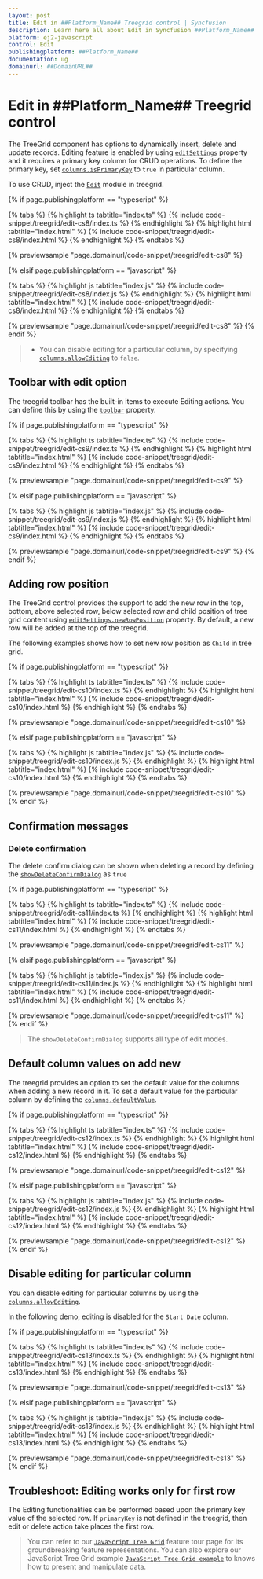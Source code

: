 ```yaml
---
layout: post
title: Edit in ##Platform_Name## Treegrid control | Syncfusion
description: Learn here all about Edit in Syncfusion ##Platform_Name## Treegrid control of Syncfusion Essential JS 2 and more.
platform: ej2-javascript
control: Edit 
publishingplatform: ##Platform_Name##
documentation: ug
domainurl: ##DomainURL##
---
```


# Edit in ##Platform_Name## Treegrid control

The TreeGrid component has options to dynamically insert, delete and update records.
Editing feature is enabled by using [`editSettings`](../../api/treegrid/#editsettings) property and it requires a primary key column for CRUD operations.
To define the primary key, set [`columns.isPrimaryKey`](../../api/treegrid/column/#isprimarykey) to `true` in particular column.

To use CRUD, inject the [`Edit`](../../api/treegrid/#editmodule) module in treegrid.

{% if page.publishingplatform == "typescript" %}

 {% tabs %}
{% highlight ts tabtitle="index.ts" %}
{% include code-snippet/treegrid/edit-cs8/index.ts %}
{% endhighlight %}
{% highlight html tabtitle="index.html" %}
{% include code-snippet/treegrid/edit-cs8/index.html %}
{% endhighlight %}
{% endtabs %}
        
{% previewsample "page.domainurl/code-snippet/treegrid/edit-cs8" %}

{% elsif page.publishingplatform == "javascript" %}

{% tabs %}
{% highlight js tabtitle="index.js" %}
{% include code-snippet/treegrid/edit-cs8/index.js %}
{% endhighlight %}
{% highlight html tabtitle="index.html" %}
{% include code-snippet/treegrid/edit-cs8/index.html %}
{% endhighlight %}
{% endtabs %}

{% previewsample "page.domainurl/code-snippet/treegrid/edit-cs8" %}
{% endif %}

> * You can disable editing for a particular column, by specifying [`columns.allowEditing`](../../api/treegrid/column/#allowediting) to `false`.

## Toolbar with edit option

The treegrid toolbar has the built-in items to execute Editing actions.
You can define this by using the [`toolbar`](../../api/treegrid/#toolbar) property.

{% if page.publishingplatform == "typescript" %}

 {% tabs %}
{% highlight ts tabtitle="index.ts" %}
{% include code-snippet/treegrid/edit-cs9/index.ts %}
{% endhighlight %}
{% highlight html tabtitle="index.html" %}
{% include code-snippet/treegrid/edit-cs9/index.html %}
{% endhighlight %}
{% endtabs %}
        
{% previewsample "page.domainurl/code-snippet/treegrid/edit-cs9" %}

{% elsif page.publishingplatform == "javascript" %}

{% tabs %}
{% highlight js tabtitle="index.js" %}
{% include code-snippet/treegrid/edit-cs9/index.js %}
{% endhighlight %}
{% highlight html tabtitle="index.html" %}
{% include code-snippet/treegrid/edit-cs9/index.html %}
{% endhighlight %}
{% endtabs %}

{% previewsample "page.domainurl/code-snippet/treegrid/edit-cs9" %}
{% endif %}

## Adding row position

The TreeGrid control provides the support to add the new row in the top, bottom, above selected row, below selected row and child position of tree grid content using [`editSettings.newRowPosition`](../../api/treegrid/editSettingsModel/#newrowposition) property. By default, a new row will be added at the top of the treegrid.

The following examples shows how to set new row position as `Child` in tree grid.

{% if page.publishingplatform == "typescript" %}

 {% tabs %}
{% highlight ts tabtitle="index.ts" %}
{% include code-snippet/treegrid/edit-cs10/index.ts %}
{% endhighlight %}
{% highlight html tabtitle="index.html" %}
{% include code-snippet/treegrid/edit-cs10/index.html %}
{% endhighlight %}
{% endtabs %}
        
{% previewsample "page.domainurl/code-snippet/treegrid/edit-cs10" %}

{% elsif page.publishingplatform == "javascript" %}

{% tabs %}
{% highlight js tabtitle="index.js" %}
{% include code-snippet/treegrid/edit-cs10/index.js %}
{% endhighlight %}
{% highlight html tabtitle="index.html" %}
{% include code-snippet/treegrid/edit-cs10/index.html %}
{% endhighlight %}
{% endtabs %}

{% previewsample "page.domainurl/code-snippet/treegrid/edit-cs10" %}
{% endif %}

## Confirmation messages

### Delete confirmation

The delete confirm dialog can be shown when deleting a record by defining the [`showDeleteConfirmDialog`](../../api/treegrid/editSettingsModel/#showdeleteconfirmdialog) as `true`

{% if page.publishingplatform == "typescript" %}

 {% tabs %}
{% highlight ts tabtitle="index.ts" %}
{% include code-snippet/treegrid/edit-cs11/index.ts %}
{% endhighlight %}
{% highlight html tabtitle="index.html" %}
{% include code-snippet/treegrid/edit-cs11/index.html %}
{% endhighlight %}
{% endtabs %}
        
{% previewsample "page.domainurl/code-snippet/treegrid/edit-cs11" %}

{% elsif page.publishingplatform == "javascript" %}

{% tabs %}
{% highlight js tabtitle="index.js" %}
{% include code-snippet/treegrid/edit-cs11/index.js %}
{% endhighlight %}
{% highlight html tabtitle="index.html" %}
{% include code-snippet/treegrid/edit-cs11/index.html %}
{% endhighlight %}
{% endtabs %}

{% previewsample "page.domainurl/code-snippet/treegrid/edit-cs11" %}
{% endif %}

> The `showDeleteConfirmDialog` supports all type of edit modes.

## Default column values on add new

The treegrid provides an option to set the default value for the columns when adding a new record in it.
To set a default value for the particular column by defining the [`columns.defaultValue`](../../api/treegrid/column/#defaultvalue).

{% if page.publishingplatform == "typescript" %}

 {% tabs %}
{% highlight ts tabtitle="index.ts" %}
{% include code-snippet/treegrid/edit-cs12/index.ts %}
{% endhighlight %}
{% highlight html tabtitle="index.html" %}
{% include code-snippet/treegrid/edit-cs12/index.html %}
{% endhighlight %}
{% endtabs %}
        
{% previewsample "page.domainurl/code-snippet/treegrid/edit-cs12" %}

{% elsif page.publishingplatform == "javascript" %}

{% tabs %}
{% highlight js tabtitle="index.js" %}
{% include code-snippet/treegrid/edit-cs12/index.js %}
{% endhighlight %}
{% highlight html tabtitle="index.html" %}
{% include code-snippet/treegrid/edit-cs12/index.html %}
{% endhighlight %}
{% endtabs %}

{% previewsample "page.domainurl/code-snippet/treegrid/edit-cs12" %}
{% endif %}

## Disable editing for particular column

You can disable editing for particular columns by using the [`columns.allowEditing`](../../api/treegrid/column/#allowediting).

In the following demo, editing is disabled for the `Start Date` column.

{% if page.publishingplatform == "typescript" %}

 {% tabs %}
{% highlight ts tabtitle="index.ts" %}
{% include code-snippet/treegrid/edit-cs13/index.ts %}
{% endhighlight %}
{% highlight html tabtitle="index.html" %}
{% include code-snippet/treegrid/edit-cs13/index.html %}
{% endhighlight %}
{% endtabs %}
        
{% previewsample "page.domainurl/code-snippet/treegrid/edit-cs13" %}

{% elsif page.publishingplatform == "javascript" %}

{% tabs %}
{% highlight js tabtitle="index.js" %}
{% include code-snippet/treegrid/edit-cs13/index.js %}
{% endhighlight %}
{% highlight html tabtitle="index.html" %}
{% include code-snippet/treegrid/edit-cs13/index.html %}
{% endhighlight %}
{% endtabs %}

{% previewsample "page.domainurl/code-snippet/treegrid/edit-cs13" %}
{% endif %}

## Troubleshoot: Editing works only for first row

The Editing functionalities can be performed based upon the primary key value of the selected row.
If `primaryKey` is not defined in the treegrid, then edit or delete action take places the first row.

> You can refer to our [`JavaScript Tree Grid`](https://www.syncfusion.com/javascript-ui-controls/js-tree-grid) feature tour page for its groundbreaking feature representations. You can also explore our JavaScript Tree Grid example [`JavaScript Tree Grid example`](https://ej2.syncfusion.com/demos/#/material/tree-grid/treegrid-overview.html) to knows how to present and manipulate data.